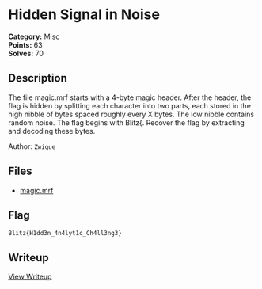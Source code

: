 # Hidden Signal in Noise

**Category:** Misc  
**Points:** 63  
**Solves:** 70  

## Description

The file magic.mrf starts with a 4-byte magic header. After the header, the flag is hidden by splitting each character into two parts, each stored in the high nibble of bytes spaced roughly every X bytes. The low nibble contains random noise. The flag begins with Blitz{. Recover the flag by extracting and decoding these bytes.

Author: `Zwique`

## Files

- [magic.mrf](https://github.com/1nv1sibl3/BlitzCTF-2025/blob/main/files/5f6fc19409e7512980ebf44700690bd5/magic.mrf)

## Flag

`Blitz{H1dd3n_4n4lyt1c_Ch4ll3ng3}`

## Writeup

[View Writeup](https://github.com/1nv1sibl3/BlitzCTF-2025/blob/main/writeups/Hidden%20Signal%20in%20Noise%20writeup.md)
